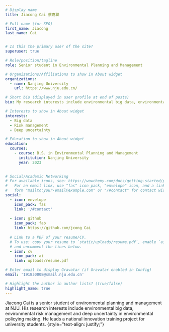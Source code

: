 ```yaml
---
# Display name
title: Jiacong Cai 蔡嘉聪

# Full name (for SEO)
first_name: Jiacong
last_name: Cai


# Is this the primary user of the site?
superuser: true

# Role/position/tagline
role: Senior student in Environmental Planning and Management

# Organizations/Affiliations to show in About widget
organizations:
  - name: Nanjing University
    url: https://www.nju.edu.cn/

# Short bio (displayed in user profile at end of posts)
bio: My research interests include environmental big data, environmental risk management and environmental policy uncertainty.

# Interests to show in About widget
interests:
  - Big data
  - Risk management
  - Deep uncertainty

# Education to show in About widget
education:
  courses:
    - course: B.S. in Environmental Planning and Management
      institution: Nanjing University
      year: 2023
    

# Social/Academic Networking
# For available icons, see: https://wowchemy.com/docs/getting-started/page-builder/#icons
#   For an email link, use "fas" icon pack, "envelope" icon, and a link in the
#   form "mailto:your-email@example.com" or "/#contact" for contact widget.
social:
  - icon: envelope
    icon_pack: fas
    link: '/#contact'
 
  - icon: github
    icon_pack: fab
    link: https://github.com/jcong Cai
 
  # Link to a PDF of your resume/CV.
  # To use: copy your resume to `static/uploads/resume.pdf`, enable `ai` icons in `params.yaml`,
  # and uncomment the lines below.
  - icon: cv
    icon_pack: ai
    link: uploads/resume.pdf

# Enter email to display Gravatar (if Gravatar enabled in Config)
email: '191830008@smail.nju.edu.cn'

# Highlight the author in author lists? (true/false)
highlight_name: true
---
```


Jiacong Cai is a senior student of environmental planning and management at NJU. His research interests include environmental big data, environmental risk management and deep uncertainty in environmental policying making. He leads a national innovation training project for university students.
{style="text-align: justify;"}



